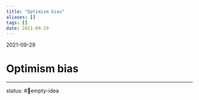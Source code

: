 ```yaml
---
title: "Optimism bias"
aliases: []
tags: []
date: 2021-09-29
---
```

2021-09-29
# Optimism bias
___
status: #💭empty-idea